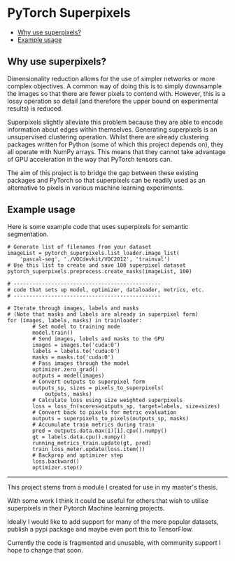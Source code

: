 # PyTorch Superpixels
- [Why use superpixels?](#why-use-superpixels)
- [Example usage](#example-usage)
## Why use superpixels?
Dimensionality reduction allows for the use of simpler networks or more complex objectives. A common way of doing this is to simply downsample the images so that there are fewer pixels to contend with. However, this is a lossy operation so detail (and therefore the upper bound on experimental results) is reduced.

Superpixels slightly alleviate this problem because they are able to encode information about edges within themselves. Generating superpixels is an unsupervised clustering operation. Whilst there are already clustering packages written for Python (some of which this project depends on), they all operate with NumPy arrays. This means that they cannot take advantage of GPU acceleration in the way that PyTorch tensors can.

The aim of this project is to bridge the gap between these existing packages and PyTorch so that superpixels can be readily used as an alternative to pixels in various machine learning experiments.
## Example usage
Here is some example code that uses superpixels for semantic segmentation.
```
# Generate list of filenames from your dataset
imageList = pytorch_superpixels.list_loader.image_list(
    'pascal-seg', './VOCdevkit/VOC2012', 'trainval')
# Use this list to create and save 100 superpixel dataset
pytorch_superpixels.preprocess.create_masks(imageList, 100)

# -----------------------------------------------
# code that sets up model, optimizer, dataloader, metrics, etc.
# -----------------------------------------------

# Iterate through images, labels and masks
# (Note that masks and labels are already in superpixel form)
for (images, labels, masks) in trainloader:
        # Set model to training mode
        model.train()
        # Send images, labels and masks to the GPU
        images = images.to('cuda:0')
        labels = labels.to('cuda:0')
        masks = masks.to('cuda:0')
        # Pass images through the model
        optimizer.zero_grad()
        outputs = model(images)
        # Convert outputs to superpixel form
        outputs_sp, sizes = pixels_to_superpixels(
            outputs, masks)
        # Calculate loss using size weighted superpixels
        loss = loss_fn(scores=outputs_sp, target=labels, size=sizes)
        # Convert back to pixels for metric evaluation
        outputs = superpixels_to_pixels(outputs_sp, masks)
        # Accumulate train metrics during train
        pred = outputs.data.max(1)[1].cpu().numpy()
        gt = labels.data.cpu().numpy()
        running_metrics_train.update(gt, pred)
        train_loss_meter.update(loss.item())
        # Backprop and optimizer step
        loss.backward()
        optimizer.step()
```
_______________________________________

This project stems from a module I created for use in my master's thesis.

With some work I think it could be useful for others that wish to utilise superpixels in their Pytorch Machine learning projects.

Ideally I would like to add support for many of the more popular datasets, publish a pypi package and maybe even port this to TensorFlow.

Currently the code is fragmented and unusable, with community support I hope to change that soon.
